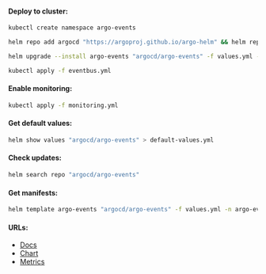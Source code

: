 #### Deploy to cluster:
```bash
kubectl create namespace argo-events
```
```bash
helm repo add argocd "https://argoproj.github.io/argo-helm" && helm repo update
```
```bash
helm upgrade --install argo-events "argocd/argo-events" -f values.yml -n argo-events --version "2.4.7"
```
```bash
kubectl apply -f eventbus.yml
```

#### Enable monitoring:
```bash
kubectl apply -f monitoring.yml
```

#### Get default values:
```bash
helm show values "argocd/argo-events" > default-values.yml
```

#### Check updates:
```bash
helm search repo "argocd/argo-events"
```

#### Get manifests:
```bash
helm template argo-events "argocd/argo-events" -f values.yml -n argo-events --version "2.4.7" > manifests.yml
```

#### URLs:
- [Docs](https://argoproj.github.io/argo-events/)
- [Chart](https://github.com/argoproj/argo-helm/tree/main/charts/argo-events)
- [Metrics](https://argoproj.github.io/argo-events/metrics/)
